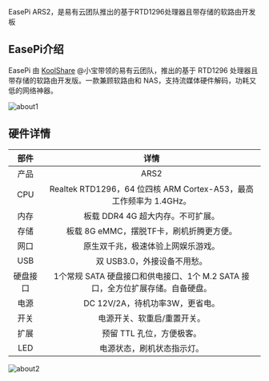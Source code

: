 EasePi ARS2，是易有云团队推出的基于RTD1296处理器且带存储的软路由开发板
## EasePi介绍

EasePi 由 [KoolShare](https://koolshare.cn/space-uid-2380.html) @小宝带领的易有云团队，推出的基于 RTD1296 处理器且带存储的软路由开发版。一款兼顾软路由和 NAS，支持流媒体硬件解码，功耗又低的网络神器。

![about1](./about/about1.jpg) 



## 硬件详情

| 部件 | 详情 |
| :----: | :----: |
| 产品 | ARS2 |
| CPU | Realtek RTD1296，64 位四核 ARM Cortex-A53，最高工作频率为 1.4GHz。|
| 内存 | 板载 DDR4 4G 超大内存。不可扩展。|
| 存储 | 板载 8G eMMC，摆脱TF卡，刷机折腾更方便。|
| 网口 | 原生双千兆，极速体验上网娱乐游戏。|
| USB | 双 USB3.0，外接设备不用愁。|
| 硬盘接口 | 1个常规 SATA 硬盘接口和供电接口、1个 M.2 SATA 接口，全方位扩展存储。自备硬盘。|
| 电源 | DC 12V/2A，待机功率3W，更省电。|
| 开关 | 电源开关、软重启/重置开关。|
| 扩展 | 预留 TTL 孔位，方便极客。|
| LED | 电源状态，刷机状态指示灯。|

![about2](./about/about2.jpg) 
